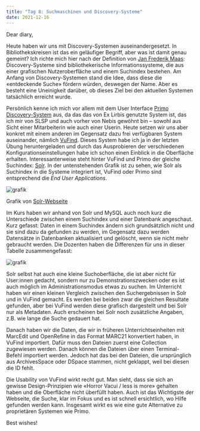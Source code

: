 ```yaml
---
title: "Tag 8: Suchmaschinen und Discovery-Systeme"
date: 2021-12-16
---
```


Dear diary,

Heute haben wir uns mit Discovery-Systemen auseinandergesetzt. In Bibliothekskreisen ist das ein geläufiger Begriff, aber was ist damit genau gemeint? Ich richte mich hier nach der Definition von [Jan Frederik Maas](https://doi.org/10.1515/9783110691597-015 ): Discovery-Systeme sind bibliothekerische Informationssysteme, die aus einer grafischen Nutzeroberfläche und einem Suchindex bestehen. Am Anfang von Discovery-Systemen stand die Idee, dass diese die «entdeckende Suche» fördern würden, deswegen der Name. Aber es besteht eine Uneinigkeit darüber, ob dieses Ziel bei den aktuellen Systemen tatsächlich erreicht wurde.

Persönlich kenne ich mich vor allem mit dem User Interface [Primo Discovery-System](https://exlibrisgroup.com/de/produkte/primo/) aus, da das das von Ex Lirbis genutzte System ist, das ich mir von SLSP und auch vorher von Nebis gewöhnt bin – sowohl aus Sicht einer Mitarbeiterin wie auch einer Userin. Heute setzen wir uns aber konkret mit einem anderen im Gegensatz dazu frei verfügbaren System auseinander, nämlich [VuFind](https://vufind.org/vufind/). Dieses System habe ich ja in der letzten Übung heruntergeladen und durch das Ausprobieren der verschiedenen Konfigurationseinstellungen habe ich schon einen Einblick in die Oberfläche erhalten. Interessanterweise steht hinter VuFind und Primo der gleiche Suchindex: [Solr](https://solr.apache.org/). In der untenstehenden Grafik ist zu sehen, wie Solr als Suchindex in die Systeme integriert ist, VuFind oder Primo sind entsprechend die *End User Applications*.

![grafik](https://user-images.githubusercontent.com/90834649/151687772-9deaf2ad-2343-47d2-9ac5-f2e8c0b2302d.png)

Grafik von [Solr-Webseite](https://solr.apache.org/guide/8_7/a-quick-overview.html)

Im Kurs haben wir anhand von Solr und MySQL auch noch kurz die Unterschiede zwischen einem Suchindex und einer Datenbank angeschaut. Kurz gefasst: Daten in einem Suchindex ändern sich grundsätzlich nicht und sie sind dazu da gefunden zu werden, im Gegensatz dazu werden Datensätze in Datenbanken aktualisiert und gelöscht, wenn sie nicht mehr gebraucht werden. Die Dozenten haben die Differenzen für uns in dieser Tabelle zusammengefasst:

![grafik](https://user-images.githubusercontent.com/90834649/151687782-0e5de4e7-7584-4910-8eb5-470e8d9624d6.png)

Solr selbst hat auch eine kleine Suchoberfläche, die ist aber nicht für User:innen gedacht, sondern nur zu Demonstrationszwecken oder es ist auch möglich im Administrationsmodus etwas zu suchen. Im Unterricht haben wir einen kleinen Vergleich zwischen den Suchergebnissen in Solr und in VuFind gemacht. Es werden bei beiden zwar die gleichen Resultate gefunden, aber bei VuFind werden diese grafisch dargestellt und bei Solr nur als Metadaten. Auch erscheinen bei Solr noch zusätzliche Angaben, z.B. wie lange die Suche gedauert hat.

Danach haben wir die Daten, die wir in früheren Unterrichtseinheiten mit MarcEdit und OpenRefine in das Format MARC21 konvertiert haben, in VuFind importiert. Dafür muss den Dateien zuerst eine Collection zugewiesen werden. Danach können die Dateien über einen Terminal-Befehl importiert werden. Jedoch hat das bei den Dateien, die ursprünglich aus ArchivesSpace oder DSpace stammen, nicht geklappt, weil bei diesen die ID fehlt.

Die Usability von VuFind wirkt recht gut. Man sieht, dass sie sich an gewisse Design-Prinzipien wie «Horror Vacui / less is more» gehalten haben und die Oberfläche nicht überfüllt haben. Auch ist  das Wichtigste der Webseite, die Suche, klar im Fokus und es ist schnell ersichtlich, wo Hilfe gefunden werden kann. Insgesamt wirkt es wie eine gute Alternative zu proprietären Systemen wie Primo.

Best wishes!

